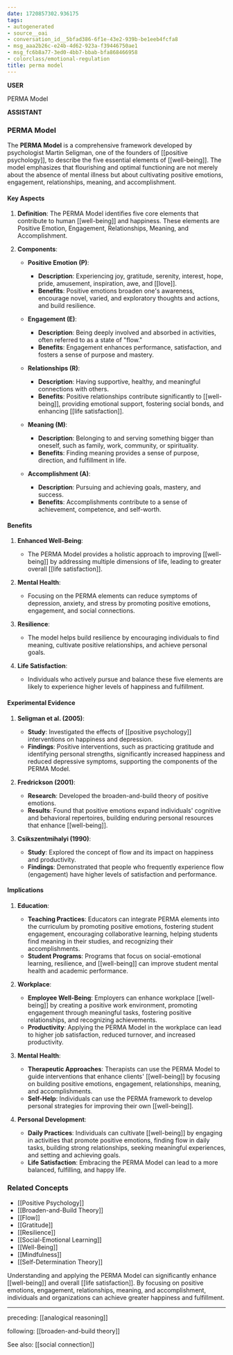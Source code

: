 ```yaml
---
date: 1720857302.936175
tags:
- autogenerated
- source__oai
- conversation_id__5bfad386-6f1e-43e2-939b-be1eeb4fcfa8
- msg_aaa2b26c-e24b-4d62-923a-f39446750ae1
- msg_fc6b8a77-3ed0-4bb7-bbab-bfa868466958
- colorclass/emotional-regulation
title: perma model
---
```


**USER**

PERMA Model


**ASSISTANT**

### PERMA Model

The **PERMA Model** is a comprehensive framework developed by psychologist Martin Seligman, one of the founders of [[positive psychology]], to describe the five essential elements of [[well-being]]. The model emphasizes that flourishing and optimal functioning are not merely about the absence of mental illness but about cultivating positive emotions, engagement, relationships, meaning, and accomplishment.

#### Key Aspects

1. **Definition**:
   The PERMA Model identifies five core elements that contribute to human [[well-being]] and happiness. These elements are Positive Emotion, Engagement, Relationships, Meaning, and Accomplishment.

2. **Components**:

   - **Positive Emotion (P)**:
     - **Description**: Experiencing joy, gratitude, serenity, interest, hope, pride, amusement, inspiration, awe, and [[love]].
     - **Benefits**: Positive emotions broaden one's awareness, encourage novel, varied, and exploratory thoughts and actions, and build resilience.

   - **Engagement (E)**:
     - **Description**: Being deeply involved and absorbed in activities, often referred to as a state of "flow."
     - **Benefits**: Engagement enhances performance, satisfaction, and fosters a sense of purpose and mastery.

   - **Relationships (R)**:
     - **Description**: Having supportive, healthy, and meaningful connections with others.
     - **Benefits**: Positive relationships contribute significantly to [[well-being]], providing emotional support, fostering social bonds, and enhancing [[life satisfaction]].

   - **Meaning (M)**:
     - **Description**: Belonging to and serving something bigger than oneself, such as family, work, community, or spirituality.
     - **Benefits**: Finding meaning provides a sense of purpose, direction, and fulfillment in life.

   - **Accomplishment (A)**:
     - **Description**: Pursuing and achieving goals, mastery, and success.
     - **Benefits**: Accomplishments contribute to a sense of achievement, competence, and self-worth.

#### Benefits

1. **Enhanced Well-Being**:
   - The PERMA Model provides a holistic approach to improving [[well-being]] by addressing multiple dimensions of life, leading to greater overall [[life satisfaction]].

2. **Mental Health**:
   - Focusing on the PERMA elements can reduce symptoms of depression, anxiety, and stress by promoting positive emotions, engagement, and social connections.

3. **Resilience**:
   - The model helps build resilience by encouraging individuals to find meaning, cultivate positive relationships, and achieve personal goals.

4. **Life Satisfaction**:
   - Individuals who actively pursue and balance these five elements are likely to experience higher levels of happiness and fulfillment.

#### Experimental Evidence

1. **Seligman et al. (2005)**:
   - **Study**: Investigated the effects of [[positive psychology]] interventions on happiness and depression.
   - **Findings**: Positive interventions, such as practicing gratitude and identifying personal strengths, significantly increased happiness and reduced depressive symptoms, supporting the components of the PERMA Model.

2. **Fredrickson (2001)**:
   - **Research**: Developed the broaden-and-build theory of positive emotions.
   - **Results**: Found that positive emotions expand individuals' cognitive and behavioral repertoires, building enduring personal resources that enhance [[well-being]].

3. **Csikszentmihalyi (1990)**:
   - **Study**: Explored the concept of flow and its impact on happiness and productivity.
   - **Findings**: Demonstrated that people who frequently experience flow (engagement) have higher levels of satisfaction and performance.

#### Implications

1. **Education**:
   - **Teaching Practices**: Educators can integrate PERMA elements into the curriculum by promoting positive emotions, fostering student engagement, encouraging collaborative learning, helping students find meaning in their studies, and recognizing their accomplishments.
   - **Student Programs**: Programs that focus on social-emotional learning, resilience, and [[well-being]] can improve student mental health and academic performance.

2. **Workplace**:
   - **Employee Well-Being**: Employers can enhance workplace [[well-being]] by creating a positive work environment, promoting engagement through meaningful tasks, fostering positive relationships, and recognizing achievements.
   - **Productivity**: Applying the PERMA Model in the workplace can lead to higher job satisfaction, reduced turnover, and increased productivity.

3. **Mental Health**:
   - **Therapeutic Approaches**: Therapists can use the PERMA Model to guide interventions that enhance clients' [[well-being]] by focusing on building positive emotions, engagement, relationships, meaning, and accomplishments.
   - **Self-Help**: Individuals can use the PERMA framework to develop personal strategies for improving their own [[well-being]].

4. **Personal Development**:
   - **Daily Practices**: Individuals can cultivate [[well-being]] by engaging in activities that promote positive emotions, finding flow in daily tasks, building strong relationships, seeking meaningful experiences, and setting and achieving goals.
   - **Life Satisfaction**: Embracing the PERMA Model can lead to a more balanced, fulfilling, and happy life.

### Related Concepts

- [[Positive Psychology]]
- [[Broaden-and-Build Theory]]
- [[Flow]]
- [[Gratitude]]
- [[Resilience]]
- [[Social-Emotional Learning]]
- [[Well-Being]]
- [[Mindfulness]]
- [[Self-Determination Theory]]

Understanding and applying the PERMA Model can significantly enhance [[well-being]] and overall [[life satisfaction]]. By focusing on positive emotions, engagement, relationships, meaning, and accomplishment, individuals and organizations can achieve greater happiness and fulfillment.


---

preceding: [[analogical reasoning]]  


following: [[broaden-and-build theory]]

See also: [[social connection]]